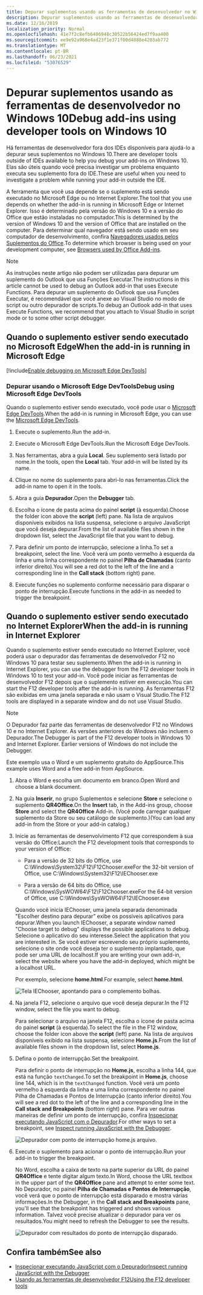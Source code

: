 ```yaml
---
title: Depurar suplementos usando as ferramentas de desenvolvedor no Windows 10
description: Depurar suplementos usando as ferramentas de desenvolvedor do Microsoft Edge no Windows 10
ms.date: 12/16/2019
localization_priority: Normal
ms.openlocfilehash: 41e7f2c8efb6406948c30522b56424ed7f9aa400
ms.sourcegitcommit: ee9e92a968e4ad23f1e371f00d4888e4203ab772
ms.translationtype: MT
ms.contentlocale: pt-BR
ms.lasthandoff: 06/23/2021
ms.locfileid: "53076529"
---
```

# <a name="debug-add-ins-using-developer-tools-on-windows-10"></a><span data-ttu-id="79608-103">Depurar suplementos usando as ferramentas de desenvolvedor no Windows 10</span><span class="sxs-lookup"><span data-stu-id="79608-103">Debug add-ins using developer tools on Windows 10</span></span>

<span data-ttu-id="79608-104">Há ferramentas de desenvolvedor fora dos IDEs disponíveis para ajudá-lo a depurar seus suplementos no Windows 10.</span><span class="sxs-lookup"><span data-stu-id="79608-104">There are developer tools outside of IDEs available to help you debug your add-ins on Windows 10.</span></span> <span data-ttu-id="79608-105">Elas são úteis quando você precisa investigar um problema enquanto executa seu suplemento fora do IDE.</span><span class="sxs-lookup"><span data-stu-id="79608-105">These are useful when you need to investigate a problem while running your add-in outside the IDE.</span></span>

<span data-ttu-id="79608-106">A ferramenta que você usa depende se o suplemento está sendo executado no Microsoft Edge ou no Internet Explorer.</span><span class="sxs-lookup"><span data-stu-id="79608-106">The tool that you use depends on whether the add-in is running in Microsoft Edge or Internet Explorer.</span></span> <span data-ttu-id="79608-107">Isso é determinado pela versão do Windows 10 e a versão do Office que estão instaladas no computador.</span><span class="sxs-lookup"><span data-stu-id="79608-107">This is determined by the version of Windows 10 and the version of Office that are installed on the computer.</span></span> <span data-ttu-id="79608-108">Para determinar qual navegador está sendo usado em seu computador de desenvolvimento, confira [Navegadores usados pelos Suplementos do Office](../concepts/browsers-used-by-office-web-add-ins.md).</span><span class="sxs-lookup"><span data-stu-id="79608-108">To determine which browser is being used on your development computer, see [Browsers used by Office Add-ins](../concepts/browsers-used-by-office-web-add-ins.md).</span></span>

> [!NOTE]
> <span data-ttu-id="79608-109">As instruções neste artigo não podem ser utilizadas para depurar um suplemento do Outlook que usa Funções Executar.</span><span class="sxs-lookup"><span data-stu-id="79608-109">The instructions in this article cannot be used to debug an Outlook add-in that uses Execute Functions.</span></span> <span data-ttu-id="79608-110">Para depurar um suplemento do Outlook que usa Funções Executar, é recomendável que você anexe ao Visual Studio no modo de script ou outro depurador de scripts.</span><span class="sxs-lookup"><span data-stu-id="79608-110">To debug an Outlook add-in that uses Execute Functions, we recommend that you attach to Visual Studio in script mode or to some other script debugger.</span></span>

## <a name="when-the-add-in-is-running-in-microsoft-edge"></a><span data-ttu-id="79608-111">Quando o suplemento estiver sendo executado no Microsoft Edge</span><span class="sxs-lookup"><span data-stu-id="79608-111">When the add-in is running in Microsoft Edge</span></span>

[!include[Enable debugging on Microsoft Edge DevTools](../includes/enable-debugging-on-edge-devtools.md)]

### <a name="debug-using-microsoft-edge-devtools"></a><span data-ttu-id="79608-112">Depurar usando o Microsoft Edge DevTools</span><span class="sxs-lookup"><span data-stu-id="79608-112">Debug using Microsoft Edge DevTools</span></span>

<span data-ttu-id="79608-113">Quando o suplemento estiver sendo executado, você pode usar o [Microsoft Edge DevTools](https://www.microsoft.com/p/microsoft-edge-devtools-preview/9mzbfrmz0mnj?activetab=pivot%3Aoverviewtab).</span><span class="sxs-lookup"><span data-stu-id="79608-113">When the add-in is running in Microsoft Edge, you can use the [Microsoft Edge DevTools](https://www.microsoft.com/p/microsoft-edge-devtools-preview/9mzbfrmz0mnj?activetab=pivot%3Aoverviewtab).</span></span>

1. <span data-ttu-id="79608-114">Execute o suplemento.</span><span class="sxs-lookup"><span data-stu-id="79608-114">Run the add-in.</span></span>

2. <span data-ttu-id="79608-115">Execute o Microsoft Edge DevTools.</span><span class="sxs-lookup"><span data-stu-id="79608-115">Run the Microsoft Edge DevTools.</span></span>

3. <span data-ttu-id="79608-116">Nas ferramentas, abra a guia **Local**. Seu suplemento será listado por nome.</span><span class="sxs-lookup"><span data-stu-id="79608-116">In the tools, open the **Local** tab. Your add-in will be listed by its name.</span></span>

4. <span data-ttu-id="79608-117">Clique no nome do suplemento para abri-lo nas ferramentas.</span><span class="sxs-lookup"><span data-stu-id="79608-117">Click the add-in name to open it in the tools.</span></span>

5. <span data-ttu-id="79608-118">Abra a guia **Depurador**.</span><span class="sxs-lookup"><span data-stu-id="79608-118">Open the **Debugger** tab.</span></span> 

6. <span data-ttu-id="79608-119">Escolha o ícone de pasta acima do painel **script** (à esquerda).</span><span class="sxs-lookup"><span data-stu-id="79608-119">Choose the folder icon above the **script** (left) pane.</span></span> <span data-ttu-id="79608-120">Na lista de arquivos disponíveis exibidos na lista suspensa, selecione o arquivo JavaScript que você deseja depurar.</span><span class="sxs-lookup"><span data-stu-id="79608-120">From the list of available files shown in the dropdown list, select the JavaScript file that you want to debug.</span></span>

7. <span data-ttu-id="79608-121">Para definir um ponto de interrupção, selecione a linha.</span><span class="sxs-lookup"><span data-stu-id="79608-121">To set a breakpoint, select the line.</span></span> <span data-ttu-id="79608-122">Você verá um ponto vermelho à esquerda da linha e uma linha correspondente no painel **Pilha de Chamadas** (canto inferior direito).</span><span class="sxs-lookup"><span data-stu-id="79608-122">You will see a red dot to the left of the line and a corresponding line in the **Call stack** (bottom right) pane.</span></span>

8. <span data-ttu-id="79608-123">Execute funções no suplemento conforme necessário para disparar o ponto de interrupção.</span><span class="sxs-lookup"><span data-stu-id="79608-123">Execute functions in the add-in as needed to trigger the breakpoint.</span></span>

## <a name="when-the-add-in-is-running-in-internet-explorer"></a><span data-ttu-id="79608-124">Quando o suplemento estiver sendo executado no Internet Explorer</span><span class="sxs-lookup"><span data-stu-id="79608-124">When the add-in is running in Internet Explorer</span></span>

<span data-ttu-id="79608-125">Quando o suplemento estiver sendo executado no Internet Explorer, você poderá usar o depurador das ferramentas de desenvolvedor F12 no Windows 10 para testar seu suplemento.</span><span class="sxs-lookup"><span data-stu-id="79608-125">When the add-in is running in Internet Explorer, you can use the debugger from the F12 developer tools in Windows 10 to test your add-in.</span></span> <span data-ttu-id="79608-126">Você pode iniciar as ferramentas de desenvolvedor F12 depois que o suplemento estiver em execução.</span><span class="sxs-lookup"><span data-stu-id="79608-126">You can start the F12 developer tools after the add-in is running.</span></span> <span data-ttu-id="79608-127">As ferramentas F12 são exibidas em uma janela separada e não usam o Visual Studio.</span><span class="sxs-lookup"><span data-stu-id="79608-127">The F12 tools are displayed in a separate window and do not use Visual Studio.</span></span>

> [!NOTE]
> <span data-ttu-id="79608-p107">O Depurador faz parte das ferramentas de desenvolvedor F12 no Windows 10 e no Internet Explorer. As versões anteriores do Windows não incluem o Depurador.</span><span class="sxs-lookup"><span data-stu-id="79608-p107">The Debugger is part of the F12 developer tools in Windows 10 and Internet Explorer. Earlier versions of Windows do not include the Debugger.</span></span> 

<span data-ttu-id="79608-130">Este exemplo usa o Word e um suplemento gratuito do AppSource.</span><span class="sxs-lookup"><span data-stu-id="79608-130">This example uses Word and a free add-in from AppSource.</span></span>

1. <span data-ttu-id="79608-131">Abra o Word e escolha um documento em branco.</span><span class="sxs-lookup"><span data-stu-id="79608-131">Open Word and choose a blank document.</span></span> 
    
2. <span data-ttu-id="79608-132">Na guia **Inserir**, no grupo Suplementos e selecione **Store** e selecione o suplemento **QR4Office**.</span><span class="sxs-lookup"><span data-stu-id="79608-132">On the **Insert** tab, in the Add-ins group, choose **Store** and select the **QR4Office** Add-in.</span></span> <span data-ttu-id="79608-133">(Você pode carregar qualquer suplemento da Store ou seu catálogo de suplemento.)</span><span class="sxs-lookup"><span data-stu-id="79608-133">(You can load any add-in from the Store or your add-in catalog.)</span></span>
    
3. <span data-ttu-id="79608-134">Inicie as ferramentas de desenvolvimento F12 que correspondem à sua versão do Office:</span><span class="sxs-lookup"><span data-stu-id="79608-134">Launch the F12 development tools that corresponds to your version of Office:</span></span>
    
   - <span data-ttu-id="79608-135">Para a versão de 32 bits do Office, use C:\Windows\System32\F12\F12Chooser.exe</span><span class="sxs-lookup"><span data-stu-id="79608-135">For the 32-bit version of Office, use C:\Windows\System32\F12\IEChooser.exe</span></span>
    
   - <span data-ttu-id="79608-136">Para a versão de 64 bits do Office, use C:\Windows\SysWOW64\F12\F12Chooser.exe</span><span class="sxs-lookup"><span data-stu-id="79608-136">For the 64-bit version of Office, use C:\Windows\SysWOW64\F12\IEChooser.exe</span></span>
    
   <span data-ttu-id="79608-137">Quando você inicia IEChooser, uma janela separada denominada "Escolher destino para depurar" exibe os possíveis aplicativos para depurar.</span><span class="sxs-lookup"><span data-stu-id="79608-137">When you launch IEChooser, a separate window named "Choose target to debug" displays the possible applications to debug.</span></span> <span data-ttu-id="79608-138">Selecione o aplicativo do seu interesse.</span><span class="sxs-lookup"><span data-stu-id="79608-138">Select the application that you are interested in.</span></span> <span data-ttu-id="79608-139">Se você estiver escrevendo seu próprio suplemento, selecione o site onde você deseja ter o suplemento implantado, que pode ser uma URL de localhost.</span><span class="sxs-lookup"><span data-stu-id="79608-139">If you are writing your own add-in, select the website where you have the add-in deployed, which might be a localhost URL.</span></span> 
    
   <span data-ttu-id="79608-140">Por exemplo, selecione **home.html**.</span><span class="sxs-lookup"><span data-stu-id="79608-140">For example, select **home.html**.</span></span> 
    
   ![Tela IEChooser, apontando para o complemento bolhas.](../images/choose-target-to-debug.png)

4. <span data-ttu-id="79608-142">Na janela F12, selecione o arquivo que você deseja depurar.</span><span class="sxs-lookup"><span data-stu-id="79608-142">In the F12 window, select the file you want to debug.</span></span>
    
   <span data-ttu-id="79608-143">Para selecionar o arquivo na janela F12, escolha o ícone de pasta acima do painel **script** (à esquerda).</span><span class="sxs-lookup"><span data-stu-id="79608-143">To select the file in the F12 window, choose the folder icon above the **script** (left) pane.</span></span> <span data-ttu-id="79608-144">Na lista de arquivos disponíveis exibido na lista suspensa, selecione **Home.js**.</span><span class="sxs-lookup"><span data-stu-id="79608-144">From the list of available files shown in the dropdown list, select **Home.js**.</span></span>
    
5. <span data-ttu-id="79608-145">Defina o ponto de interrupção.</span><span class="sxs-lookup"><span data-stu-id="79608-145">Set the breakpoint.</span></span>
    
   <span data-ttu-id="79608-146">Para definir o ponto de interrupção no **Home.js**, escolha a linha 144, que está na função  `textChanged`.</span><span class="sxs-lookup"><span data-stu-id="79608-146">To set the breakpoint in **Home.js**, choose line 144, which is in the  `textChanged` function.</span></span> <span data-ttu-id="79608-147">Você verá um ponto vermelho à esquerda da linha e uma linha correspondente no painel Pilha de Chamadas e Pontos de Interrupção (canto inferior direito).</span><span class="sxs-lookup"><span data-stu-id="79608-147">You will see a red dot to the left of the line and a corresponding line in the **Call stack and Breakpoints** (bottom right) pane.</span></span> <span data-ttu-id="79608-148">Para ver outras maneiras de definir um ponto de interrupção, confira [Inspecionar executando JavaScript com o Depurador](/previous-versions/windows/internet-explorer/ie-developer/samples/dn255007(v=vs.85)).</span><span class="sxs-lookup"><span data-stu-id="79608-148">For other ways to set a breakpoint, see [Inspect running JavaScript with the Debugger](/previous-versions/windows/internet-explorer/ie-developer/samples/dn255007(v=vs.85)).</span></span> 
    
   ![Depurador com ponto de interrupção home.js arquivo.](../images/debugger-home-js-02.png)

6. <span data-ttu-id="79608-150">Execute o suplemento para acionar o ponto de interrupção.</span><span class="sxs-lookup"><span data-stu-id="79608-150">Run your add-in to trigger the breakpoint.</span></span>
    
   <span data-ttu-id="79608-151">No Word, escolha a caixa de texto na parte superior da URL do painel **QR4Office** e tente digitar algum texto.</span><span class="sxs-lookup"><span data-stu-id="79608-151">In Word, choose the URL textbox in the upper part of the **QR4Office** pane and attempt to enter some text.</span></span> <span data-ttu-id="79608-152">No Depurador, no painel **Pilha de Chamadas e Pontos de Interrupção**, você verá que o ponto de interrupção está disparado e mostra várias informações.</span><span class="sxs-lookup"><span data-stu-id="79608-152">In the Debugger, in the **Call stack and Breakpoints** pane, you'll see that the breakpoint has triggered and shows various information.</span></span> <span data-ttu-id="79608-153">Talvez você precise atualizar o depurador para ver os resultados.</span><span class="sxs-lookup"><span data-stu-id="79608-153">You might need to refresh the Debugger to see the results.</span></span>
    
   ![Depurador com resultados do ponto de interrupção disparado.](../images/debugger-home-js-01.png)


## <a name="see-also"></a><span data-ttu-id="79608-155">Confira também</span><span class="sxs-lookup"><span data-stu-id="79608-155">See also</span></span>

- <span data-ttu-id="79608-156">[Inspecionar executando JavaScript com o Depurador](/previous-versions/windows/internet-explorer/ie-developer/samples/dn255007(v=vs.85))</span><span class="sxs-lookup"><span data-stu-id="79608-156">[Inspect running JavaScript with the Debugger](/previous-versions/windows/internet-explorer/ie-developer/samples/dn255007(v=vs.85))</span></span>
- <span data-ttu-id="79608-157">[Usando as ferramentas de desenvolvedor F12](/previous-versions/windows/internet-explorer/ie-developer/samples/bg182326(v=vs.85))</span><span class="sxs-lookup"><span data-stu-id="79608-157">[Using the F12 developer tools](/previous-versions/windows/internet-explorer/ie-developer/samples/bg182326(v=vs.85))</span></span>
